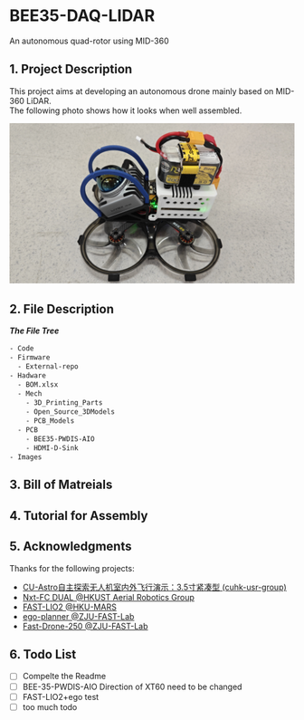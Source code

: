 # BEE35-DAQ-LIDAR
An autonomous quad-rotor using MID-360


## 1. Project Description

This project aims at developing an autonomous drone mainly based on MID-360 LiDAR.  
The following photo shows how it looks when well assembled. 

<img src="Images\BEE35_DAQ_LIDAR_01.jpg" alt="wait" width="700">



## 2. File Description 

***The File Tree***
```
- Code
- Firmware  
  - External-repo
- Hadware
  - BOM.xlsx
  - Mech
    - 3D_Printing_Parts
    - Open_Source_3DModels
    - PCB_Models
  - PCB
    - BEE35-PWDIS-AIO
    - HDMI-D-Sink
- Images
```


## 3. Bill of Matreials



## 4. Tutorial for Assembly



## 5. Acknowledgments

Thanks for the following projects:

- [CU-Astro自主探索无人机室内外飞行演示：3.5寸紧凑型 (cuhk-usr-group)](https://www.bilibili.com/video/BV1G6HmeqEZR/?spm_id_from=333.1387.favlist.content.click)
- [Nxt-FC DUAL @HKUST Aerial Robotics Group](https://github.com/HKUST-Aerial-Robotics/Nxt-FC)
- [FAST-LIO2 @HKU-MARS](https://github.com/hku-mars/FAST_LIO)
- [ego-planner @ZJU-FAST-Lab](https://github.com/ZJU-FAST-Lab/ego-planner)
- [Fast-Drone-250 @ZJU-FAST-Lab](https://github.com/ZJU-FAST-Lab/Fast-Drone-250)



## 6. Todo List
- [ ] Compelte the Readme
- [ ] BEE-35-PWDIS-AIO Direction of XT60 need to be changed
- [ ] FAST-LIO2+ego test
- [ ] too much todo